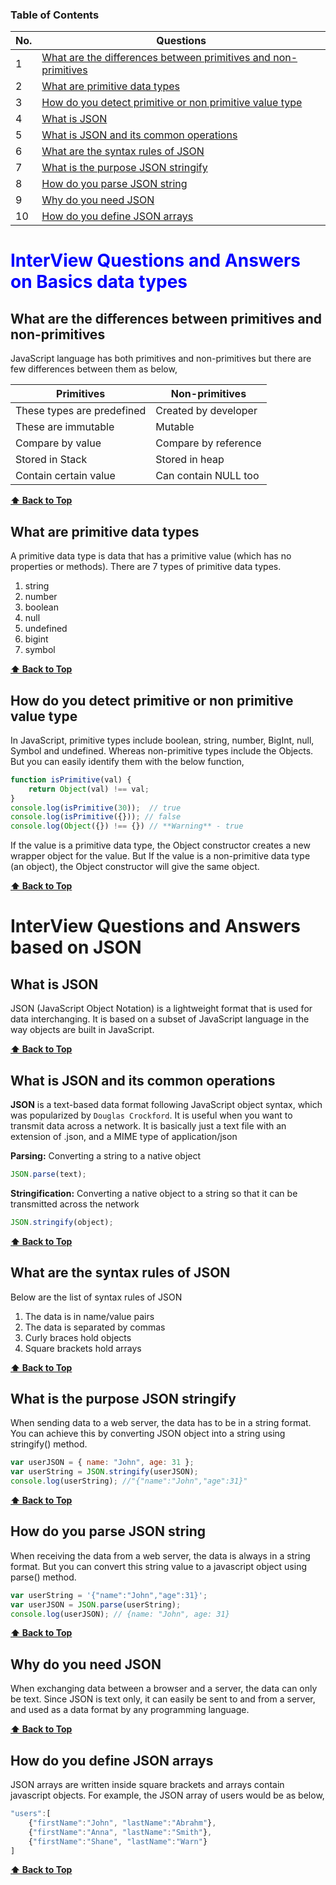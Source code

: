 ### Table of Contents

| No. | Questions                                                                                                                         |
| --- | --------------------------------------------------------------------------------------------------------------------------------- |
| 1   | [What are the differences between primitives and non-primitives](#What-are-the-differences-between-primitives-and-non-primitives) |
| 2   | [What are primitive data types](#What-are-primitive-data-types)                                                                   |
| 3   | [How do you detect primitive or non primitive value type](#How-do-you-detect-primitive-or-non-primitive-value-type)               |
| 4   | [What is JSON](#What-is-JSON)                                                                                                     |
| 5   | [What is JSON and its common operations](#What-is-JSON-and-its-common-operations)                                                 |
| 6   | [What are the syntax rules of JSON](#What-are-the-syntax-rules-of-JSON)                                                           |
| 7   | [What is the purpose JSON stringify](#What-is-the-purpose-JSON-stringify)                                                         |
| 8   | [How do you parse JSON string](#How-do-you-parse-JSON-string)                                                                     |
| 9   | [Why do you need JSON](#Why-do-you-need-JSON)                                                                                     |
| 10  | [How do you define JSON arrays](#How-do-you-define-JSON-arrays)                                                                   |


<h1><span style="color:blue">InterView Questions and Answers on Basics data types</span></h1>

### <h2>What are the differences between primitives and non-primitives</h2>

JavaScript language has both primitives and non-primitives but there are few differences between them as below,

| Primitives                 | Non-primitives       |
| -------------------------- | -------------------- |
| These types are predefined | Created by developer |
| These are immutable        | Mutable              |
| Compare by value           | Compare by reference |
| Stored in Stack            | Stored in heap       |
| Contain certain value      | Can contain NULL too |

**[⬆ Back to Top](#table-of-contents)**

### <h2>What are primitive data types</h2>

A primitive data type is data that has a primitive value (which has no properties or methods). There are 7 types of primitive data types.

1. string </br>
2. number </br>
3. boolean </br>
4. null </br>
5. undefined </br>
6. bigint </br>
7. symbol </br>

**[⬆ Back to Top](#table-of-contents)**

### <h2>How do you detect primitive or non primitive value type</h2>

In JavaScript, primitive types include boolean, string, number, BigInt, null, Symbol and undefined. Whereas non-primitive types include the Objects. But you can easily identify them with the below function,

```javascript
function isPrimitive(val) {
    return Object(val) !== val;
}
console.log(isPrimitive(30));  // true
console.log(isPrimitive({})); // false
console.log(Object({}) !== {}) // **Warning** - true
```

If the value is a primitive data type, the Object constructor creates a new wrapper object for the value. But If the value is a non-primitive data type (an object), the Object constructor will give the same object.

**[⬆ Back to Top](#table-of-contents)**

<h1>InterView Questions and Answers based on JSON</h1>

### <h2>What is JSON</h2>

JSON (JavaScript Object Notation) is a lightweight format that is used for data interchanging. It is based on a subset of JavaScript language in the way objects are built in JavaScript.

**[⬆ Back to Top](#table-of-contents)**

### <h2>What is JSON and its common operations</h2>

**JSON** is a text-based data format following JavaScript object syntax, which was popularized by `Douglas Crockford`. It is useful when you want to transmit data across a network. It is basically just a text file with an extension of .json, and a MIME type of application/json

**Parsing:** Converting a string to a native object

```javascript
JSON.parse(text);
```

**Stringification:** Converting a native object to a string so that it can be transmitted across the network

```javascript
JSON.stringify(object);
```

**[⬆ Back to Top](#table-of-contents)**

### <h2>What are the syntax rules of JSON</h2>

Below are the list of syntax rules of JSON

1. The data is in name/value pairs </br>
2. The data is separated by commas </br>
3. Curly braces hold objects </br>
4. Square brackets hold arrays </br>

**[⬆ Back to Top](#table-of-contents)**

### <h2>What is the purpose JSON stringify</h2>

When sending data to a web server, the data has to be in a string format. You can achieve this by converting JSON object into a string using stringify() method.

```javascript
var userJSON = { name: "John", age: 31 };
var userString = JSON.stringify(userJSON);
console.log(userString); //"{"name":"John","age":31}"
```

**[⬆ Back to Top](#table-of-contents)**

### <h2>How do you parse JSON string</h2>

When receiving the data from a web server, the data is always in a string format. But you can convert this string value to a javascript object using parse() method.

```javascript
var userString = '{"name":"John","age":31}';
var userJSON = JSON.parse(userString);
console.log(userJSON); // {name: "John", age: 31}
```

**[⬆ Back to Top](#table-of-contents)**

### <h2>Why do you need JSON</h2>

When exchanging data between a browser and a server, the data can only be text. Since JSON is text only, it can easily be sent to and from a server, and used as a data format by any programming language.

**[⬆ Back to Top](#table-of-contents)**

### <h2>How do you define JSON arrays</h2>

JSON arrays are written inside square brackets and arrays contain javascript objects. For example, the JSON array of users would be as below,

```javascript
"users":[
    {"firstName":"John", "lastName":"Abrahm"},
    {"firstName":"Anna", "lastName":"Smith"},
    {"firstName":"Shane", "lastName":"Warn"}
]
```

**[⬆ Back to Top](#table-of-contents)**